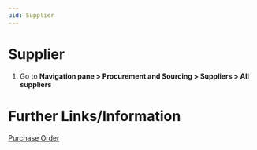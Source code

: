 ```yaml
---
uid: Supplier
---
```


# Supplier

1. Go to **Navigation pane > Procurement and Sourcing > Suppliers > All suppliers**


# Further Links/Information

[Purchase Order](xref:Purchase_order)
